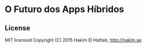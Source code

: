 # O Futuro dos Apps Híbridos


## License

MIT licensed
Copyright (C) 2015 Hakim El Hattab, http://hakim.se
